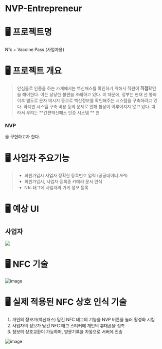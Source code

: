 # NVP-Entrepreneur

# 🖥  프로젝트명 
Nfc + Vaccine Pass (사업자용)

# 🖥 프로젝트 개요
> 안심콜로 인증을 하는 가게에서는 백신패스를 확인하기 위해서 직원이 **직접**확인을 해야한다.
이는 상당한 불편을 초래하고 있다.  이 때문에, 정부는 현재 선 통화 이후 별도로 문자 메시지 등으로 백신정보를 확인해주는 시스템을 구축하려고 있다. 하지만 시스템 구축 비용 등의 문제로 인해 협상이 이루어지지 않고 있다. 
  따라서 우리는 **간편백신패스 인증 시스템 ** 인
  ### NVP
  을 구현하고자 한다.
  
 # 🖥 사업자 주요기능
 > - 회원가입시 사업자 정확한 등록번호 입력 (공공데이터 API)
 > - 회원가입시, 사업자 등록증 카메라 문서 인식
 > - Nfc 태그에 사업자의 가게 정보 등록
 
 
  # 🖥 예상 UI
  
 ## 사업자
![](https://images.velog.io/images/seohee0112/post/a3fe23bb-3f30-4ba0-9c7a-5565aa8c071f/image.png)

# 🖥 NFC 기술
![image](https://user-images.githubusercontent.com/79238676/149599736-16b36fbf-2763-443f-82c9-244841bb202d.png)


# 🖥 실제 적용된 NFC 상호 인식 기술
1. 개인의 정보가(백신패스) 담긴 NFC 태그의 기능을 NVP 버튼을 눌러 활성화 시킴
2. 사업자의 정보가 담긴 NFC 태그 스티커에 개인의 휴대폰을 접촉
3. 정보의 상호교환이 가능하며, 방문기록을 자동으로 서버에 전송

![image](https://user-images.githubusercontent.com/79238676/149598769-df3b6f5c-87a5-4471-a0a2-a367e17c95d4.png)


